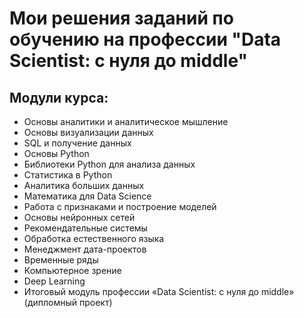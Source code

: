 # Мои решения заданий по обучению на профессии "Data Scientist: с нуля до middle"

## Модули курса:

* Основы аналитики и аналитическое мышление
* Основы визуализации данных
* SQL и получение данных
* Основы Python
* Библиотеки Python для анализа данных
* Статистика в Python
* Аналитика больших данных
* Математика для Data Science
* Работа с признаками и построение моделей
* Основы нейронных сетей
* Рекомендательные системы
* Обработка естественного языка
* Менеджмент дата-проектов
* Временные ряды
* Компьютерное зрение
* Deep Learning
* Итоговый модуль профессии «Data Scientist: с нуля до middle» (дипломный проект)
